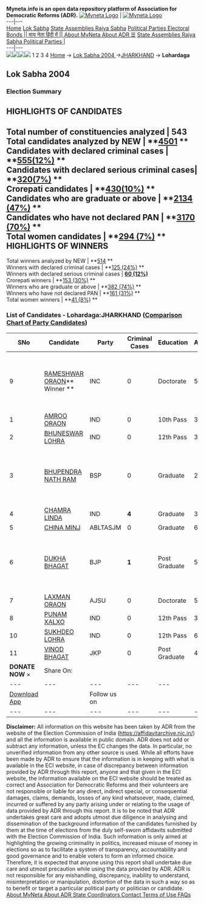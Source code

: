 **Myneta.info is an open data repository platform of Association for Democratic Reforms (ADR).**
[![Myneta Logo](https://www.myneta.info/lib/img/myneta-logo.png)](https://www.myneta.info/) | [![Myneta Logo](https://www.myneta.info/lib/img/adr-logo.png)](https://adrindia.org)  
---|---  
[Home](https://www.myneta.info/) [Lok Sabha](https://www.myneta.info/#ls "Lok Sabha") [ State Assemblies ](https://www.myneta.info/#sa "State Assemblies") [Rajya Sabha](https://www.myneta.info/#rs "Rajya Sabha") [Political Parties ](https://www.myneta.info/party "Political Parties") [ Electoral Bonds ](https://www.myneta.info/electoral_bonds "Electoral Bonds") [ || माय नेता हिंदी में || ](https://translate.google.co.in/translate?prev=hp&hl=en&js=y&u=www.myneta.info&sl=en&tl=hi&history_state0=) [ About MyNeta ](https://adrindia.org/content/about-myneta) [ About ADR ](https://adrindia.org/about-adr/who-we-are) [☰](javascript:void\(0\))
[ State Assemblies ](https://www.myneta.info/#sa "State Assemblies") [ Rajya Sabha ](https://www.myneta.info/#rs "Rajya Sabha") [ Political Parties ](https://www.myneta.info/party "Political Parties")
|   
---|---  
![](https://www.myneta.info/lib/img/banner/banner-1.png)![](https://www.myneta.info/lib/img/banner/banner-2.png)![](https://www.myneta.info/lib/img/banner/banner-3.png)![](https://www.myneta.info/lib/img/banner/banner-4.png)
1  2  3  4 
[Home](https://www.myneta.info/) → [Lok Sabha 2004 ](https://www.myneta.info/loksabha2004/)→[JHARKHAND](https://www.myneta.info/loksabha2004/index.php?action=show_constituencies&state_id=27) → **Lohardaga**
### 
## Lok Sabha 2004 
###  Election Summary 
HIGHLIGHTS OF CANDIDATES  
---  
Total number of constituencies analyzed |  543   
Total candidates analyzed by NEW | **[4501](https://www.myneta.info/loksabha2004/index.php?action=summary&subAction=candidates_analyzed&sort=candidate#summary) **  
Candidates with declared criminal cases | **[555(12%)](https://www.myneta.info/loksabha2004/index.php?action=summary&subAction=crime&sort=candidate#summary) **  
Candidates with declared serious criminal cases| **[320(7%)](https://www.myneta.info/loksabha2004/index.php?action=summary&subAction=serious_crime&sort=candidate#summary) **  
Crorepati candidates | **[430(10%)](https://www.myneta.info/loksabha2004/index.php?action=summary&subAction=crorepati&sort=candidate#summary) **  
Candidates who are graduate or above | **[2134 (47%)](https://www.myneta.info/loksabha2004/index.php?action=summary&subAction=education&sort=candidate#summary) **  
Candidates who have not declared PAN | **[3170 (70%)](https://www.myneta.info/loksabha2004/index.php?action=summary&subAction=without_pan&sort=candidate#summary) **  
Total women candidates | **[294 (7%)](https://www.myneta.info/loksabha2004/index.php?action=summary&subAction=women_candidate&sort=candidate#summary) **  
HIGHLIGHTS OF WINNERS  
---  
Total winners analyzed by NEW | **[514](https://www.myneta.info/loksabha2004/index.php?action=summary&subAction=winner_analyzed&sort=candidate#summary) **  
Winners with declared criminal cases | **[125 (24%)](https://www.myneta.info/loksabha2004/index.php?action=summary&subAction=winner_crime&sort=candidate#summary) **  
Winners with declared serious criminal cases | **[60 (12%)](https://www.myneta.info/loksabha2004/index.php?action=summary&subAction=winner_serious_crime&sort=candidate#summary)**  
Crorepati winners | **[153 (30%)](https://www.myneta.info/loksabha2004/index.php?action=summary&subAction=winner_crorepati&sort=candidate#summary) **  
Winners who are graduate or above | **[382 (74%)](https://www.myneta.info/loksabha2004/index.php?action=summary&subAction=winner_education&sort=candidate#summary) **  
Winners who have not declared PAN | **[161 (31%)](https://www.myneta.info/loksabha2004/index.php?action=summary&subAction=winner_without_pan&sort=candidate#summary) **  
Total women winners | **[41 (8%)](https://www.myneta.info/loksabha2004/index.php?action=summary&subAction=winner_women&sort=candidate#summary) **  
### List of Candidates - Lohardaga:JHARKHAND ([Comparison Chart of Party Candidates](https://www.myneta.info/loksabha2004/comparisonchart.php?constituency_id=173))
SNo | Candidate| Party| Criminal Cases| Education| Age| Total Assets| Liabilities  
---|---|---|---|---|---|---|---  
9  | [RAMESHWAR ORAON](https://www.myneta.info/loksabha2004/candidate.php?candidate_id=1579)** Winner ** | INC | 0 | Doctorate| 57 | ![](https://myneta.info/image_v2.php?myneta_folder=loksabha2004&candidate_id=1579&col=ta) | ![](https://myneta.info/image_v2.php?myneta_folder=loksabha2004&candidate_id=1579&col=lia)  
1  | [AMROO ORAON](https://www.myneta.info/loksabha2004/candidate.php?candidate_id=1590) | IND | 0 | 10th Pass| 33 | Nil | Rs 0 ~   
2  | [BHUNESWAR LOHRA](https://www.myneta.info/loksabha2004/candidate.php?candidate_id=1586) | IND | 0 | 12th Pass| 38 | Rs 37,088 ~ 37 Thou+ | Rs 21,189 ~ 21 Thou+  
3  | [BHUPENDRA NATH RAM](https://www.myneta.info/loksabha2004/candidate.php?candidate_id=1583) | BSP | 0 | Graduate| 25 | ![](https://myneta.info/image_v2.php?myneta_folder=loksabha2004&candidate_id=1583&col=ta) | ![](https://myneta.info/image_v2.php?myneta_folder=loksabha2004&candidate_id=1583&col=lia)  
4  | [CHAMRA LINDA](https://www.myneta.info/loksabha2004/candidate.php?candidate_id=1581) | IND | **4** | Graduate| 35 | Rs 26,000 ~ 26 Thou+ | Rs 3,536 ~ 3 Thou+  
5  | [CHINA MINJ](https://www.myneta.info/loksabha2004/candidate.php?candidate_id=1585) | ABLTASJM | 0 | Graduate| 60 | Rs 56,50,000 ~ 56 Lacs+ | Rs 0 ~   
6  | [DUKHA BHAGAT](https://www.myneta.info/loksabha2004/candidate.php?candidate_id=1580) | BJP | **1** | Post Graduate| 54 | ![](https://myneta.info/image_v2.php?myneta_folder=loksabha2004&candidate_id=1580&col=ta) | ![](https://myneta.info/image_v2.php?myneta_folder=loksabha2004&candidate_id=1580&col=lia)  
7  | [LAXMAN ORAON](https://www.myneta.info/loksabha2004/candidate.php?candidate_id=1587) | AJSU | 0 | Doctorate| 51 | Rs 25,67,235 ~ 25 Lacs+ | Rs 1,61,668 ~ 1 Lacs+  
8  | [PUNAM XALXO](https://www.myneta.info/loksabha2004/candidate.php?candidate_id=1588) | IND | 0 | 12th Pass| 32 | Rs 30,000 ~ 30 Thou+ | Rs 0 ~   
10  | [SUKHDEO LOHRA](https://www.myneta.info/loksabha2004/candidate.php?candidate_id=1582) | IND | 0 | 12th Pass| 64 | Rs 4,57,000 ~ 4 Lacs+ | Rs 0 ~   
11  | [VINOD BHAGAT](https://www.myneta.info/loksabha2004/candidate.php?candidate_id=1584) | JKP | 0 | Post Graduate| 42 | Rs 8,708 ~ 8 Thou+ | Rs 0 ~   
|  **DONATE NOW** × |  Share On:  | [](https://api.whatsapp.com/send?text=https%3A%2F%2Fmyneta.info%2Fpunjab2022%2Findex.php%3Faction%3Dshow_constituencies%26state_id%3D19) | [](https://www.facebook.com/sharer/sharer.php?u=https%3A%2F%2Fmyneta.info%2Fpunjab2022%2Findex.php%3Faction%3Dshow_constituencies%26state_id%3D19) | [](https://twitter.com/share?url=https%3A%2F%2Fmyneta.info%2Fpunjab2022%2Findex.php%3Faction%3Dshow_constituencies%26state_id%3D19)  
---|---|---|---|---  
| [ Download App ](https://play.google.com/store/apps/details?id=com.webrosoft.myneta1&pcampaignid=pcampaignidMKT-Other-global-all-co-prtnr-py-PartBadge-Mar2515-1) | [](https://play.google.com/store/apps/details?id=com.webrosoft.myneta1&pcampaignid=pcampaignidMKT-Other-global-all-co-prtnr-py-PartBadge-Mar2515-1) |  Follow us on  | [](https://www.facebook.com/adrindia.org/) | [](https://twitter.com/adrspeaks) | [](https://groups.google.com/g/national-election-watch?hl=en&pli=1) | [](https://www.instagram.com/adrspeaks/) | [](https://www.youtube.com/user/adrspeaks) | [](https://sharechat.com/profile/adrspeaks)  
---|---|---|---|---|---|---|---|---  
**Disclaimer:** All information on this website has been taken by ADR from the website of the Election Commission of India (https://affidavitarchive.nic.in/) and all the information is available in public domain. ADR does not add or subtract any information, unless the EC changes the data. In particular, no unverified information from any other source is used. While all efforts have been made by ADR to ensure that the information is in keeping with what is available in the ECI website, in case of discrepancy between information provided by ADR through this report, anyone and that given in the ECI website, the information available on the ECI website should be treated as correct and Association for Democratic Reforms and their volunteers are not responsible or liable for any direct, indirect special, or consequential damages, claims, demands, losses of any kind whatsoever, made, claimed, incurred or suffered by any party arising under or relating to the usage of data provided by ADR through this report. It is to be noted that ADR undertakes great care and adopts utmost due diligence in analysing and dissemination of the background information of the candidates furnished by them at the time of elections from the duly self-sworn affidavits submitted with the Election Commission of India. Such information is only aimed at highlighting the growing criminality in politics, increased misuse of money in elections so as to facilitate a system of transparency, accountability and good governance and to enable voters to form an informed choice. Therefore, it is expected that anyone using this report shall undertake due care and utmost precaution while using the data provided by ADR. ADR is not responsible for any mishandling, discrepancy, inability to understand, misinterpretation or manipulation, distortion of the data in such a way so as to benefit or target a particular political party or politician or candidate. 
[ About MyNeta ](https://adrindia.org/content/about-myneta) [ About ADR ](https://adrindia.org/about-adr/who-we-are) [ State Coordinators ](https://adrindia.org/about-adr/state-coordinators) [ Contact ](https://adrindia.org/contact-us) [ Terms of Use ](https://adrindia.org/content/adr-terms-use) [ FAQs ](https://adrindia.org/content/faqs)
